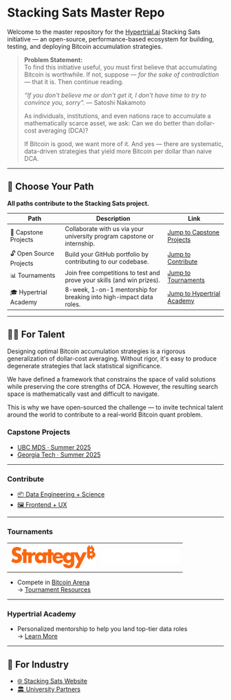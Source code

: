 # Stacking Sats Master Repo

Welcome to the master repository for the [Hypertrial.ai](https://www.hypertrial.ai/) Stacking Sats initiative — an open-source, performance-based ecosystem for building, testing, and deploying Bitcoin accumulation strategies.

> **Problem Statement:** <br>
> To find this initiative useful, you must first believe that accumulating Bitcoin is worthwhile.
> If not, suppose — *for the sake of contradiction* — that it is. Then continue reading.
>
>  *“If you don't believe me or don't get it, I don't have time to try to convince you, sorry”.*
> — Satoshi Nakamoto
>
> As individuals, institutions, and even nations race to accumulate a mathematically scarce asset, we ask:
> Can we do better than dollar-cost averaging (DCA)?
>
> If Bitcoin is good, we want more of it.
> And yes — there are systematic, data-driven strategies that yield more Bitcoin per dollar than naive DCA.

---

## 🚀 Choose Your Path

**All paths contribute to the Stacking Sats project.**

| Path                     | Description                                                                             | Link                                                                                  |
|--------------------------|-----------------------------------------------------------------------------------------|---------------------------------------------------------------------------------------|
| 💼 Capstone Projects     | Collaborate with us via your university program capstone or internship. | [Jump to Capstone Projects](#Capstone-Projects)                                       |
| 🔓 Open Source Projects  | Build your GitHub portfolio by contributing to our codebase.                       | [Jump to Contribute](#Contribute)                                                    |
| 📊 Tournaments | Join free competitions to test and prove your skills (and win prizes).                   | [Jump to Tournaments](#Tournaments)                               |
| 🎓 Hypertrial Academy    | 8-week, 1-on-1 mentorship for breaking into high-impact data roles.                     | [Jump to Hypertrial Academy](#Hypertrial-Academy)                                     |

---

## 🧑‍💻 For Talent

Designing optimal Bitcoin accumulation strategies is a rigorous generalization of dollar-cost averaging. Without rigor, it's easy to produce degenerate strategies that lack statistical significance.

We have defined a framework that constrains the space of valid solutions while preserving the core strengths of DCA. However, the resulting search space is mathematically vast and difficult to navigate.

This is why we have open-sourced the challenge — to invite technical talent around the world to contribute to a real-world Bitcoin quant problem.


### Capstone Projects

- [UBC MDS · Summer 2025](https://www.hypertrial.ai/university-projects/ubc-mds)  
- [Georgia Tech · Summer 2025](https://www.hypertrial.ai/university-projects/georgia-tech)

---

### Contribute

- [📦 Data Engineering + Science](https://github.com/hypertrial/stacking_sats_pipeline)  
- [🖼 Frontend + UX](https://github.com/hypertrial/stacking_sats_product)

---

### Tournaments

<table border="0" cellspacing="0" cellpadding="0">
  <tr>
    <td align="center">
      <a href="https://www.hypertrial.ai/bitcoin-arena/challenge/bitcoin">
        <img src="./assets/strategy.png" alt="Strategy Tournament" width="200"/>
      </a>
    </td>
    <td align="center">
      <a href="https://www.trilemma.foundation/">
        <img src="./assets/trilemma_foundation_white.png" alt="Trilemma Foundation" width="180"/>
      </a>
    </td>
  </tr>
</table>

- Compete in [Bitcoin Arena](https://www.hypertrial.ai/bitcoin-arena/challenge/bitcoin)  
  → [Tournament Resources](https://www.hypertrial.ai/resources/bitcoin-arena)

---

### Hypertrial Academy

- Personalized mentorship to help you land top-tier data roles  
  → [Learn More](https://www.hypertrial.ai/academy)

---

## 🤝 For Industry

- [🌐 Stacking Sats Website](https://hypertrial.github.io/stacking_sats_product/)  
- [🏛 University Partners](https://www.hypertrial.ai/partners)
